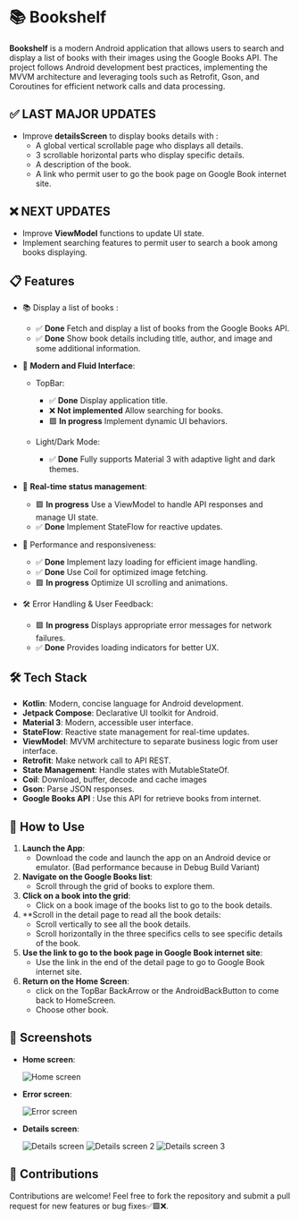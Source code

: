 # 📚 **Bookshelf**
**Bookshelf** is a modern Android application that allows users to search and display a list of books with their images using the Google Books API. The project follows Android development best practices, implementing the MVVM architecture and leveraging tools such as Retrofit, Gson, and Coroutines for efficient network calls and data processing.

## ✅ **LAST MAJOR UPDATES**
   - Improve **detailsScreen** to display books details with : 
      - A global vertical scrollable page who displays all details.
      - 3 scrollable horizontal parts who display specific details.
      - A description of the book.      
      - A link who permit user to go the book page on Google Book internet site.

## ❌ **NEXT UPDATES**
   - Improve **ViewModel** functions to update UI state.
   - Implement searching features to permit user to search a book among books displaying.

## 📋 **Features**
   - 📚 Display a list of books :

      - ✅ **Done** Fetch and display a list of books from the Google Books API.
      - ✅ **Done** Show book details including title, author, and image and some additional information.

   - 🎨 **Modern and Fluid Interface**:

      - TopBar:
         - ✅ **Done** Display application title.
         - ❌ **Not implemented** Allow searching for books.
         - 🟩 **In progress** Implement dynamic UI behaviors.

      - Light/Dark Mode:
         - ✅ **Done** Fully supports Material 3 with adaptive light and dark themes.

   - 🔄 **Real-time status management**:

      - 🟩 **In progress** Use a ViewModel to handle API responses and manage UI state.
      - ✅ **Done** Implement StateFlow for reactive updates.

   - 🚀 Performance and responsiveness:
   
      - ✅ **Done** Implement lazy loading for efficient image handling.
      - ✅ **Done** Use Coil for optimized image fetching.
      - 🟩 **In progress** Optimize UI scrolling and animations.
      
   - 🛠 Error Handling & User Feedback:

      - 🟩 **In progress** Displays appropriate error messages for network failures.
      - ✅ **Done** Provides loading indicators for better UX.

## 🛠️ **Tech Stack**
   - **Kotlin**: Modern, concise language for Android development.
   - **Jetpack Compose**: Declarative UI toolkit for Android.
   - **Material 3**: Modern, accessible user interface.
   - **StateFlow**: Reactive state management for real-time updates.
   - **ViewModel**: MVVM architecture to separate business logic from user interface.
   - **Retrofit**: Make network call to API REST.
   - **State Management**: Handle states with MutableStateOf.
   - **Coil**: Download, buffer, decode and cache images
   - **Gson**: Parse JSON responses.
   - **Google Books API** : Use this API for retrieve books from internet.
   
## 🚀 **How to Use**
1. **Launch the App**:
   - Download the code and launch the app on an Android device or emulator. (Bad performance because in Debug Build Variant)
2. **Navigate on the Google Books list**:
   - Scroll through the grid of books to explore them.
3. **Click on a book into the grid**:
   - Click on a book image of the books list to go to the book details.
4. **Scroll in the detail page to read all the book details:
   - Scroll vertically to see all the book details.
   - Scroll horizontally in the three specifics cells to see specific details of the book.
5. **Use the link to go to the book page in Google Book internet site**:
   - Use the link in the end of the detail page to go to Google Book internet site.
5. **Return on the Home Screen**:
   - click on the TopBar BackArrow or the AndroidBackButton to come back to HomeScreen.
   - Choose other book.

## 📸 **Screenshots**
- **Home screen**:

   ![Home screen](screenshots/home_screen.png)

- **Error screen**:

   ![Error screen](screenshots/error_screen.png)

- **Details screen**:

   ![Details screen](screenshots/details_screen.png)
   ![Details screen 2](screenshots/details_screen_2.png)
   ![Details screen 3](screenshots/details_screen_3.png)


## 🤝 **Contributions**
Contributions are welcome! Feel free to fork the repository and submit a pull request for new features or bug fixes✅🟩❌.